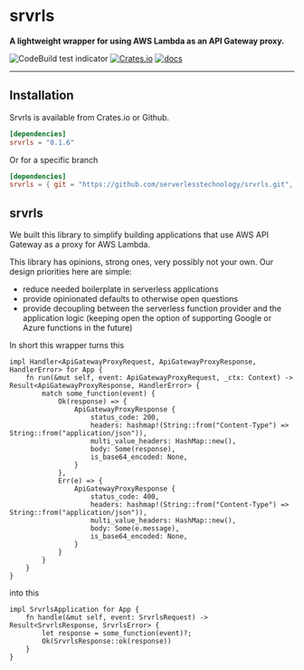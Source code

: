 # srvrls

**A lightweight wrapper for using AWS Lambda as an API Gateway proxy.**

![CodeBuild test indicator](https://codebuild.us-west-2.amazonaws.com/badges?uuid=eyJlbmNyeXB0ZWREYXRhIjoib3o3dlJ5RkJuMEVTckIyR1p1WXAzZkxjVzFQTnZ1QjFMUzZ0OUc2Q1dkQlVhQVU2WjFFTExyQVladmRoc2tSRkozbHFVaHg2ZGhtY2xlN2N1ZFY4cDhjPSIsIml2UGFyYW1ldGVyU3BlYyI6IjdiZUk4RWRZeHpoemZxdEUiLCJtYXRlcmlhbFNldFNlcmlhbCI6MX0%3D&branch=master)
[![Crates.io](https://img.shields.io/crates/v/srvrls)](https://crates.io/crates/srvrls)
[![docs](https://img.shields.io/badge/API-docs-blue.svg)](https://docs.rs/srvrls)

--- 

## Installation

Srvrls is available from Crates.io or Github.

```toml
[dependencies]
srvrls = "0.1.6"
```

Or for a specific branch
```toml
[dependencies]
srvrls = { git = "https://github.com/serverlesstechnology/srvrls.git", branch = "master"}
```

## srvrls

We built this library to simplify building applications that use AWS API Gateway
as a proxy for AWS Lambda.

This library has opinions, strong ones, very possibly not your own.
Our design priorities here are simple:

- reduce needed boilerplate in serverless applications
- provide opinionated defaults to otherwise open questions
- provide decoupling between the serverless function provider and the application logic
(keeping open the option of supporting Google or Azure functions in the future)

In short this wrapper turns this
    
    impl Handler<ApiGatewayProxyRequest, ApiGatewayProxyResponse, HandlerError> for App {
        fn run(&mut self, event: ApiGatewayProxyRequest, _ctx: Context) -> Result<ApiGatewayProxyResponse, HandlerError> {
            match some_function(event) {
                Ok(response) => {
                    ApiGatewayProxyResponse {
                        status_code: 200,
                        headers: hashmap!(String::from("Content-Type") => String::from("application/json")),
                        multi_value_headers: HashMap::new(),
                        body: Some(response),
                        is_base64_encoded: None,
                    }
                }, 
                Err(e) => {
                    ApiGatewayProxyResponse {
                        status_code: 400,
                        headers: hashmap!(String::from("Content-Type") => String::from("application/json")),
                        multi_value_headers: HashMap::new(),
                        body: Some(e.message),
                        is_base64_encoded: None,
                    }
                }
            }
        }
    }

into this

    impl SrvrlsApplication for App {
        fn handle(&mut self, event: SrvrlsRequest) -> Result<SrvrlsResponse, SrvrlsError> {
            let response = some_function(event)?;
            Ok(SrvrlsResponse::ok(response))
        }
    }
